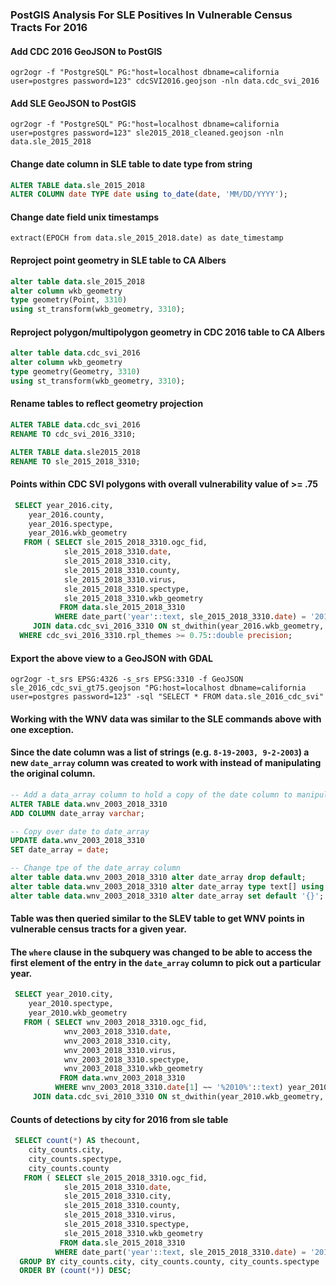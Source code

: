 ### PostGIS Analysis For SLE Positives In Vulnerable Census Tracts For 2016

#### Add CDC 2016 GeoJSON to PostGIS

`ogr2ogr -f "PostgreSQL" PG:"host=localhost dbname=california user=postgres password=123" cdcSVI2016.geojson -nln data.cdc_svi_2016`


#### Add SLE GeoJSON to PostGIS

`ogr2ogr -f "PostgreSQL" PG:"host=localhost dbname=california user=postgres password=123" sle2015_2018_cleaned.geojson -nln data.sle_2015_2018`


#### Change date column in SLE table to date type from string

```sql
ALTER TABLE data.sle_2015_2018
ALTER COLUMN date TYPE date using to_date(date, 'MM/DD/YYYY');
```

#### Change date field unix timestamps

```
extract(EPOCH from data.sle_2015_2018.date) as date_timestamp
```

#### Reproject point geometry in SLE table to  CA Albers

```sql
alter table data.sle_2015_2018
alter column wkb_geometry
type geometry(Point, 3310)
using st_transform(wkb_geometry, 3310);
```


#### Reproject polygon/multipolygon geometry in CDC 2016 table to CA Albers

```sql
alter table data.cdc_svi_2016
alter column wkb_geometry
type geometry(Geometry, 3310)
using st_transform(wkb_geometry, 3310);
```

#### Rename tables to reflect geometry projection

```sql
ALTER TABLE data.cdc_svi_2016
RENAME TO cdc_svi_2016_3310;
```

```sql
ALTER TABLE data.sle2015_2018
RENAME TO sle_2015_2018_3310;
```


#### Points within CDC SVI polygons with overall vulnerability value of >= .75 

```sql
 SELECT year_2016.city,
    year_2016.county,
    year_2016.spectype,
    year_2016.wkb_geometry
   FROM ( SELECT sle_2015_2018_3310.ogc_fid,
            sle_2015_2018_3310.date,
            sle_2015_2018_3310.city,
            sle_2015_2018_3310.county,
            sle_2015_2018_3310.virus,
            sle_2015_2018_3310.spectype,
            sle_2015_2018_3310.wkb_geometry
           FROM data.sle_2015_2018_3310
          WHERE date_part('year'::text, sle_2015_2018_3310.date) = '2016'::double precision) year_2016
     JOIN data.cdc_svi_2016_3310 ON st_dwithin(year_2016.wkb_geometry, cdc_svi_2016_3310.wkb_geometry, 0::double precision)
  WHERE cdc_svi_2016_3310.rpl_themes >= 0.75::double precision;
```

#### Export the above view to a GeoJSON with GDAL

`ogr2ogr -t_srs EPSG:4326 -s_srs EPSG:3310 -f GeoJSON sle_2016_cdc_svi_gt75.geojson "PG:host=localhost dbname=california user=postgres password=123" -sql "SELECT * FROM data.sle_2016_cdc_svi"`

#### Working with the WNV data was similar to the SLE commands above with one exception.
#### Since the date column was a list of strings (e.g. `8-19-2003, 9-2-2003`) a new `date_array` column was created to work with instead of manipulating the original column.
```sql
-- Add a data_array column to hold a copy of the date column to manipulate as an array type
ALTER TABLE data.wnv_2003_2018_3310
ADD COLUMN date_array varchar;

-- Copy over date to date_array
UPDATE data.wnv_2003_2018_3310 
SET date_array = date;

-- Change tpe of the date_array column
alter table data.wnv_2003_2018_3310 alter date_array drop default;
alter table data.wnv_2003_2018_3310 alter date_array type text[] using array [date];
alter table data.wnv_2003_2018_3310 alter date_array set default '{}';
```

#### Table was then queried similar to the SLEV table to get WNV points in vulnerable census tracts for a given year.
#### The `where` clause in the subquery was changed to be able to access the first element of the entry in the `date_array` column to pick out a particular year. 
```sql
 SELECT year_2010.city,
    year_2010.spectype,
    year_2010.wkb_geometry
   FROM ( SELECT wnv_2003_2018_3310.ogc_fid,
            wnv_2003_2018_3310.date,
            wnv_2003_2018_3310.city,
            wnv_2003_2018_3310.virus,
            wnv_2003_2018_3310.spectype,
            wnv_2003_2018_3310.wkb_geometry
           FROM data.wnv_2003_2018_3310
          WHERE wnv_2003_2018_3310.date[1] ~~ '%2010%'::text) year_2010
     JOIN data.cdc_svi_2010_3310 ON st_dwithin(year_2010.wkb_geometry, cdc_svi_2010_3310.wkb_geometry, 0::double precision)
```

#### Counts of detections by city for 2016 from sle table

```sql
 SELECT count(*) AS thecount,
    city_counts.city,
    city_counts.spectype,
    city_counts.county
   FROM ( SELECT sle_2015_2018_3310.ogc_fid,
            sle_2015_2018_3310.date,
            sle_2015_2018_3310.city,
            sle_2015_2018_3310.county,
            sle_2015_2018_3310.virus,
            sle_2015_2018_3310.spectype,
            sle_2015_2018_3310.wkb_geometry
           FROM data.sle_2015_2018_3310
          WHERE date_part('year'::text, sle_2015_2018_3310.date) = '2016'::double precision) city_counts
  GROUP BY city_counts.city, city_counts.county, city_counts.spectype
  ORDER BY (count(*)) DESC;
```


